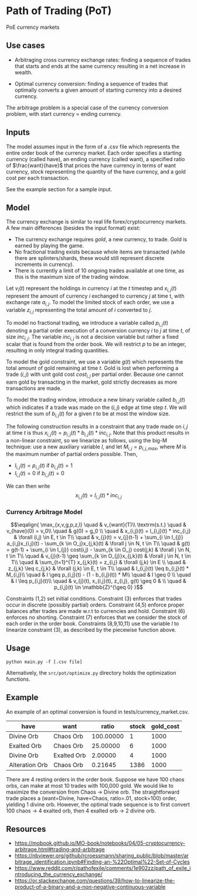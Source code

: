 # Path of Trading (PoT)
PoE currency markets 

## Use cases
- Arbitraging cross currency exchange rates: finding a sequence of trades that starts and ends at the same currency resulting in a net increase in wealth. 

- Optimal currency conversion: finding a sequence of trades that optimally converts a given amount of starting currency into a desired currency.

The arbitrage problem is a special case of the currency conversion problem, with start currency = ending currency. 
## Inputs
The model assumes input in the form of a .csv file which represents the entire order book of the currency market. Each order specifies a starting currency (called have), an ending currency (called want), a specified ratio of $\frac{want}{have}$ that prices the have currency in terms of want currency, *stock* representing the quantity of the have currency, and a gold cost per each transaction. 

See the example section for a sample input. 

## Model
The currency exchange is similar to real life forex/cryptocurrency markets. A few main differences (besides the input format) exist: 
- The currency exchange requires *gold*, a new currency, to trade. Gold is earned by playing the game. 
- No fractional trading exists because whole items are transacted (while there are splinters/shards, these would still represent discrete increments in currency). 
- There is currently a limit of 10 ongoing trades available at one time, as this is the maximum size of the trading window.  

Let $v_{i}(t)$ represent the holdings in currency $i$ at the $t$ timestep and $x_{i,j}(t)$ represent the amount of currency $i$ exchanged to currency $j$ at time t, with exchange rate $a_{i,j}$. To model the limited stock of each order, we use a variable $z_{i,j}$ representing the total amount of $i$ converted to $j$.

To model no fractional trading, we introduce a variable called $p_{i,j}(t)$ denoting a partial order execution of a conversion currency $i$ to $j$ at time $t$, of size $inc_{i,j}$. The variable $inc_{i,j}$ is not a decision variable but rather a fixed scalar that is found from the order book. We will restrict $p$ to be an integer, resulting in only integral trading quantities. 

To model the gold constraint, we use a variable $g(t)$ which represents the total amount of gold remaining at time $t$. Gold is lost when performing a trade $(i,j)$ with unit gold cost $cost_{i,j}$ per partial order. Because one cannot earn gold by transacting in the market, gold strictly decreases as more transactions are made. 

To model the trading window, introduce a new binary variable called $b_{i,j}(t)$ which indicates if a trade was made on the $(i,j)$ edge at time step $t$. We will restrict the sum of $b_{i,j}(t)$ for a given $t$ to be at most the window size. 

The following construction results in a constraint that any trade made on $i,j$ at time $t$ is thus $x_{i,j}(t) = p_{i,j}(t) * b_{i,j}(t) * inc_{i,j}$. Note that this product results in a non-linear constraint, so we linearize as follows, using the big-M technique: use a new auxiliary variable $l$, and let $M_{i,j}=p_{i,j,max}$, where $M$ is the maximum number of partial orders possible. Then, 
- $l_{i,j}(t) = p_{i,j}(t)$ if $b_{i,j}(t) = 1$
- $l_{i,j}(t) = 0$ if $b_{i,j}(t) = 0$

We can then write 
$$x_{i,j}(t) = l_{i,j}(t) * inc_{i,j}$$
### Currency Arbitrage Model

```math
\eqalign{
\max_{x,v,g,p,z,l} \quad & v_{want}(T)\\
\textrm{s.t.} 
\quad & v_{have}(0) = v_0\\
\quad & g(0) = g_0 \\
\quad & x_{i,j}(t) = l_{i,j}(t) * inc_{i,j} & \forall (i,j) \in E, t \in T\\
\quad & v_{j}(t) = v_{j}(t-1) + \sum_{i \in I_{j}} a_{i,j}x_{i,j}(t) - \sum_{k \in O_j}x_{j,k}(t) & \forall j \in N, t \in T\\
\quad & g(t) = g(t-1) + \sum_{i \in I_{j}} cost(i,j) - \sum_{k \in O_j} cost(j,k) & \forall j \in N, t \in T\\
\quad & v_{j}(t-1) \geq \sum_{k \in O_{j}}x_{j,k}(t) & \forall j \in N, t \in T\\
\quad & \sum_{t=1}^{T} x_{j,k}(t) = z_{i,j} & \forall (j,k) \in E \\
\quad & z_{j,k} \leq c_{j,k} & \forall (j,k) \in E, t \in T\\
\quad & l_{i,j}(t) \leq b_{i,j}(t) * M_{i,j}\\
\quad & l \geq p_{i,j}(t) - (1 - b_{i,j}(t)) * M\\ 
\quad & l \geq 0 \\ 
\quad & l \leq p_{i,j}(t)\\
\quad & v_{j}(t), x_{i,j}(t), z_{i,j}, g(t) \geq 0 & \\
\quad & p_{i,j}(t) \in \mathbb{Z}^{\geq 0}
}
```

Constraints (1,2) set initial conditions. Constraint (3) enforces that trades occur in discrete (possibly partial) orders. Constraint (4,5) enforce proper balances after trades are made w.r.t to currencies and hold. Constraint (6) enforces no shorting. Constraint (7) enforces that we consider the stock of each order in the order book. Constraints (8,9,10,11) use the variable $l$ to linearize constraint (3), as described by the piecewise function above. 

## Usage 
```
python main.py -f [.csv file]
```

Alternatively, the ```src/pot/optimize.py``` directory holds the optimization functions.
## Example
An example of an optimal conversion is found in tests/currency_market.csv.

| have           | want        | ratio     | stock | gold_cost |
|----------------|-------------|-----------|-------|-----------|
| Divine Orb     | Chaos Orb   | 100.00000 | 1     | 1000      |
| Exalted Orb    | Chaos Orb   | 25.00000  | 6     | 1000      |
| Divine Orb     | Exalted Orb | 2.00000   | 4     | 1000      |
| Alteration Orb | Chaos Orb   | 0.21645   | 1386  | 1000      |

There are 4 resting orders in the order book. Suppose we have 100 chaos orbs, can make at most 10 trades with 100,000 gold. We would like to maximize the conversion from Chaos -> Divine orb. The straightforward trade places a (want=Divine, have=Chaos, ratio=.01, stock=100) order, yielding 1 divine orb. However, the optimal trade sequence is to first convert 100 chaos -> 4 exalted orb, then 4 exalted orb -> 2 divine orb. 

## Resources
- https://mobook.github.io/MO-book/notebooks/04/05-cryptocurrency-arbitrage.html#trading-and-arbitrage
- https://nbviewer.org/github/rcroessmann/sharing_public/blob/master/arbitrage_identification.ipynb#Finding-an-%22Optimal%22-Set-of-Cycles
- https://www.reddit.com/r/pathofexile/comments/1e902zz/path_of_exile_introducing_the_currency_exchange/
- https://or.stackexchange.com/questions/39/how-to-linearize-the-product-of-a-binary-and-a-non-negative-continuous-variable